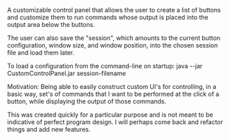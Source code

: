 A customizable control panel that allows the user to create a list of buttons and customize them to run commands whose output is placed into the output area below the buttons.

The user can also save the "session", which amounts to the current button configuration, window size, and window position, into the chosen session file and load them later.

To load a configuration from the command-line on startup:
java --jar CustomControlPanel.jar session-filename

Motivation:
Being able to easily construct custom UI's for controlling, in a basic way, set's of commands that I want to be performed at the click of a button, while displaying the output of those commands.

This was created quickly for a particular purpose and is not meant to be indicative of perfect program design. I will perhaps come back and refactor things and add new features.



